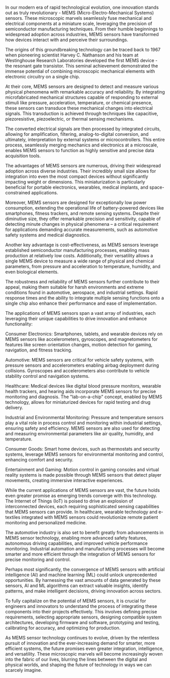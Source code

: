 In our modern era of rapid technological evolution, one innovation stands out as truly revolutionary - MEMS (Micro-Electro-Mechanical Systems) sensors. These microscopic marvels seamlessly fuse mechanical and electrical components at a miniature scale, leveraging the precision of semiconductor manufacturing techniques. From their humble beginnings to widespread adoption across industries, MEMS sensors have transformed how devices interact with and perceive their surroundings.

The origins of this groundbreaking technology can be traced back to 1967 when pioneering scientist Harvey C. Nathanson and his team at Westinghouse Research Laboratories developed the first MEMS device - the resonant gate transistor. This seminal achievement demonstrated the immense potential of combining microscopic mechanical elements with electronic circuitry on a single chip.

At their core, MEMS sensors are designed to detect and measure various physical phenomena with remarkable accuracy and reliability. By integrating microfabricated mechanical structures capable of responding to external stimuli like pressure, acceleration, temperature, or chemical presence, these sensors can transduce these mechanical changes into electrical signals. This transduction is achieved through techniques like capacitive, piezoresistive, piezoelectric, or thermal sensing mechanisms.

The converted electrical signals are then processed by integrated circuits, allowing for amplification, filtering, analog-to-digital conversion, and ultimately, interpretation by external systems or microcontrollers. This entire process, seamlessly merging mechanics and electronics at a microscale, enables MEMS sensors to function as highly sensitive and precise data acquisition tools.

The advantages of MEMS sensors are numerous, driving their widespread adoption across diverse industries. Their incredibly small size allows for integration into even the most compact devices without significantly impacting weight or dimensions. This miniaturization is particularly beneficial for portable electronics, wearables, medical implants, and space-constrained applications.

Moreover, MEMS sensors are designed for exceptionally low power consumption, extending the operational life of battery-powered devices like smartphones, fitness trackers, and remote sensing systems. Despite their diminutive size, they offer remarkable precision and sensitivity, capable of detecting minute changes in physical phenomena – a critical requirement for applications demanding accurate measurements, such as automotive safety systems and medical diagnostics.

Another key advantage is cost-effectiveness, as MEMS sensors leverage established semiconductor manufacturing processes, enabling mass production at relatively low costs. Additionally, their versatility allows a single MEMS device to measure a wide range of physical and chemical parameters, from pressure and acceleration to temperature, humidity, and even biological elements.

The robustness and reliability of MEMS sensors further contribute to their appeal, making them suitable for harsh environments and extreme conditions found in automotive, aerospace, and industrial settings. Rapid response times and the ability to integrate multiple sensing functions onto a single chip also enhance their performance and ease of implementation.

The applications of MEMS sensors span a vast array of industries, each leveraging their unique capabilities to drive innovation and enhance functionality:

Consumer Electronics: Smartphones, tablets, and wearable devices rely on MEMS sensors like accelerometers, gyroscopes, and magnetometers for features like screen orientation changes, motion detection for gaming, navigation, and fitness tracking.

Automotive: MEMS sensors are critical for vehicle safety systems, with pressure sensors and accelerometers enabling airbag deployment during collisions. Gyroscopes and accelerometers also contribute to vehicle stability control and navigation systems.

Healthcare: Medical devices like digital blood pressure monitors, wearable health trackers, and hearing aids incorporate MEMS sensors for precise monitoring and diagnosis. The "lab-on-a-chip" concept, enabled by MEMS technology, allows for miniaturized devices for rapid testing and drug delivery.

Industrial and Environmental Monitoring: Pressure and temperature sensors play a vital role in process control and monitoring within industrial settings, ensuring safety and efficiency. MEMS sensors are also used for detecting and measuring environmental parameters like air quality, humidity, and temperature.

Consumer Goods: Smart home devices, such as thermostats and security systems, leverage MEMS sensors for environmental monitoring and control, enhancing comfort and security.

Entertainment and Gaming: Motion control in gaming consoles and virtual reality systems is made possible through MEMS sensors that detect player movements, creating immersive interactive experiences.

While the current applications of MEMS sensors are vast, the future holds even greater promise as emerging trends converge with this technology. The Internet of Things (IoT) is poised to drive an explosion of interconnected devices, each requiring sophisticated sensing capabilities that MEMS sensors can provide. In healthcare, wearable technology and e-textiles integrated with MEMS sensors could revolutionize remote patient monitoring and personalized medicine.

The automotive industry is also set to benefit greatly from advancements in MEMS sensor technology, enabling more advanced safety features, autonomous driving capabilities, and improved vehicle performance monitoring. Industrial automation and manufacturing processes will become smarter and more efficient through the integration of MEMS sensors for precise monitoring and control.

Perhaps most significantly, the convergence of MEMS sensors with artificial intelligence (AI) and machine learning (ML) could unlock unprecedented opportunities. By harnessing the vast amounts of data generated by these sensors, AI and ML algorithms can extract valuable insights, identify patterns, and make intelligent decisions, driving innovation across sectors.

To fully capitalize on the potential of MEMS sensors, it is crucial for engineers and innovators to understand the process of integrating these components into their projects effectively. This involves defining precise requirements, selecting appropriate sensors, designing compatible system architectures, developing firmware and software, prototyping and testing, calibrating for accuracy, and optimizing for production.

As MEMS sensor technology continues to evolve, driven by the relentless pursuit of innovation and the ever-increasing demand for smarter, more efficient systems, the future promises even greater integration, intelligence, and versatility. These microscopic marvels will become increasingly woven into the fabric of our lives, blurring the lines between the digital and physical worlds, and shaping the future of technology in ways we can scarcely imagine.
